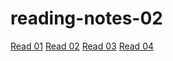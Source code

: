 # reading-notes-02
[Read 01](read-01.md)
[Read 02](read-02.md)
[Read 03](read-03.md)
[Read 04](read-04.md)